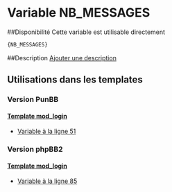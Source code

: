 # Variable NB_MESSAGES

##Disponibilité
Cette variable est utilisable directement

```html
{NB_MESSAGES}
```

##Description
[Ajouter une description](https://fa-tvars.appspot.com/var/NB_MESSAGES)

## Utilisations dans les templates

### Version PunBB

#### [Template mod_login](punbb/mod_login.md#readme)
* [Variable &agrave; la ligne 51](../punbb/mod_login.tpl#L51)

### Version phpBB2

#### [Template mod_login](subsilver/mod_login.md#readme)
* [Variable &agrave; la ligne 85](../subsilver/mod_login.tpl#L85)